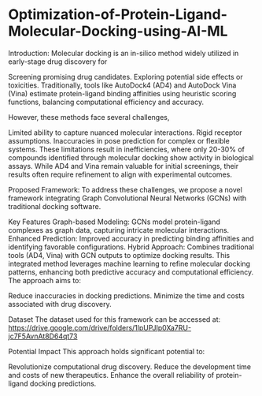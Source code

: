 # Optimization-of-Protein-Ligand-Molecular-Docking-using-AI-ML

Introduction:
Molecular docking is an in-silico method widely utilized in early-stage drug discovery for

Screening promising drug candidates.
Exploring potential side effects or toxicities.
Traditionally, tools like AutoDock4 (AD4) and AutoDock Vina (Vina) estimate protein-ligand binding affinities using heuristic scoring functions, balancing computational efficiency and accuracy. 

However, these methods face several challenges,

Limited ability to capture nuanced molecular interactions.
Rigid receptor assumptions.
Inaccuracies in pose prediction for complex or flexible systems.
These limitations result in inefficiencies, where only 20-30% of compounds identified through molecular docking show activity in biological assays. While AD4 and Vina remain valuable for initial screenings, their results often require refinement to align with experimental outcomes.

Proposed Framework: 
To address these challenges, we propose a novel framework integrating Graph Convolutional Neural Networks (GCNs) with traditional docking software.

Key Features
Graph-based Modeling: GCNs model protein-ligand complexes as graph data, capturing intricate molecular interactions.
Enhanced Prediction: Improved accuracy in predicting binding affinities and identifying favorable configurations.
Hybrid Approach: Combines traditional tools (AD4, Vina) with GCN outputs to optimize docking results.
This integrated method leverages machine learning to refine molecular docking patterns, enhancing both predictive accuracy and computational efficiency. The approach aims to:

Reduce inaccuracies in docking predictions.
Minimize the time and costs associated with drug discovery.

Dataset
The dataset used for this framework can be accessed at:
https://drive.google.com/drive/folders/1lpUPJIp0Xa7RU-jc7F5AvnAt8D64qt73 

Potential Impact
This approach holds significant potential to:

Revolutionize computational drug discovery.
Reduce the development time and costs of new therapeutics.
Enhance the overall reliability of protein-ligand docking predictions.
